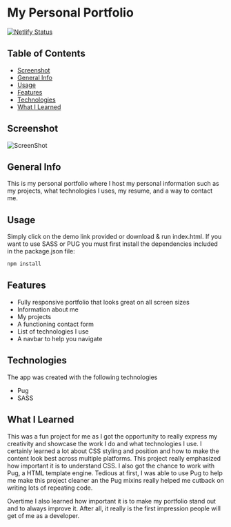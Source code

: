 # My Personal Portfolio
[![Netlify Status](https://api.netlify.com/api/v1/badges/f9ff83d6-2b95-4422-b50b-62431851294e/deploy-status)](https://app.netlify.com/sites/leoortega/deploys)
## Table of Contents
* [Screenshot](#screenshot)
* [General Info](#general-info)
* [Usage](#usage)
* [Features](#features)
* [Technologies](#technologies)
* [What I Learned](#what-i-learned)

## Screenshot
![ScreenShot](./screenshot.png?raw=true)

## General Info
This is my personal portfolio where I host my personal information such as my projects, what technologies I uses, my resume, and a way to contact me. 

## Usage
Simply click on the demo link provided or download & run index.html.
If you want to use SASS or PUG you must first install the dependencies included in the package.json file:
```bash
npm install
```

## Features
* Fully responsive portfolio that looks great on all screen sizes
* Information about me
* My projects
* A functioning contact form
* List of technologies I use
* A navbar to help you navigate

## Technologies
The app was created with the following technologies
* Pug
* SASS

## What I Learned
This was a fun project for me as I got the opportunity to really express my creativity and showcase the work I do and what technologies I use. I certainly learned a lot about CSS styling and position and how to make the content look best across multiple platforms. This project really emphasized how important it is to understand CSS. I also got the chance to work with Pug, a HTML template engine. Tedious at first, I was able to use Pug to help me make this project cleaner an the Pug mixins really helped me cutback on writing lots of repeating code.

Overtime I also learned how important it is to make my portfolio stand out and to always improve it. After all, it really is the first impression people will get of me as a developer.
